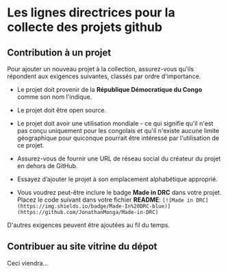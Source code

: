 # Les lignes directrices pour la collecte des projets github

## Contribution à un projet

Pour ajouter un nouveau projet à la collection, assurez-vous qu'ils répondent aux exigences suivantes, classés par ordre d'importance.

* Le projet doit provenir de la **République Démocratique du Congo** comme son nom l'indique.

* Le projet doit être open source.

* Le projet doit avoir une utilisation mondiale - ce qui signifie qu'il n'est pas conçu uniquement pour les congolais et qu'il n'existe aucune limite géographique pour quiconque pourrait être intéressé par l'utilisation de ce projet.

* Assurez-vous de fournir une URL de réseau social du créateur du projet en dehors de GitHub.

* Essayez d’ajouter le projet à son emplacement alphabétique approprié.

* Vous voudrez peut-être inclure le badge **Made in DRC** dans votre projet. Placez le code suivant dans votre fichier **README**:
`[![Made in DRC](https://img.shields.io/badge/Made-In%20DRC-blue)] (https://github.com/JonathanMonga/Made-in-DRC) `

D'autres exigences peuvent être ajoutées au fil du temps.

## Contribuer au site vitrine du dépot

Ceci viendra...
